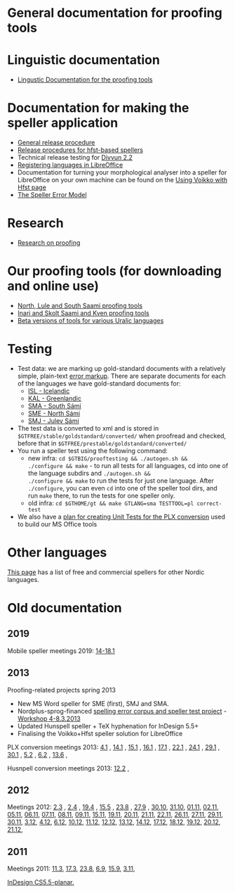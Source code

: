 General documentation for proofing tools
=====================

Linguistic documentation
=====================

-   [Lingustic Documentation for the proofing tools](spelling/index.md)

Documentation for making the speller application
=====================

-   [General release procedure](ProofingToolsReleaseProcedure.md)
-   [Release procedures for hfst-based spellers](SpellerReleaseProcedures.md)
-   Technical release testing for [Divvun 2.2](admin/Divvun2.2ReleaseTesting.md)
-   [Registering languages in LibreOffice](spelling/hfst/RegisteringLanguagesInLibreOffice.md)
-   Documentation for turning your morphological analyser into a speller for
    LibreOffice on your own machine can be found on the
    [Using Voikko with Hfst page](/tools/UsingVoikkoWithHfst.md)
-   [The Speller Error Model](TheSpellerErrorModel.md)

Research
=====================

-   [Research on proofing](../proofresearch/InvestigatingTextProofing.html)

Our proofing tools (for downloading and online use)
=====================

-   [North, Lule and South Saami proofing
    tools](http://divvun.no/korrektur/korrektur.html)
-   [Inari and Skolt Saami and Kven proofing
    tools](http://divvun.no/korrektur/otherlangs.html)
-   [Beta versions of tools for various Uralic
    languages](http://divvun.org/proofing/proofing.html)

Testing
=====================

-   Test data: we are marking up gold-standard documents with a
    relatively simple, plain-text [error
    markup](spelling/testdoc/error-markup.md). There are separate
    documents for each of the languages we have gold-standard documents
    for:
    -   [ISL - Icelandic](spelling/testdoc/error-markup-isl.html)
    -   [KAL - Greenlandic](spelling/testdoc/error-markup-kal.html)
    -   [SMA - South Sámi](spelling/testdoc/error-markup-sma.html)
    -   [SME - North Sámi](spelling/testdoc/error-markup-sme.html)
    -   [SMJ - Julev Sámi](spelling/testdoc/error-markup-smj.html)
-   The test data is converted to xml and is stored in
    `$GTFREE/stable/goldstandard/converted/` when proofread and checked,
    before that in `$GTFREE/prestable/goldstandard/converted/`
-   You run a speller test using the following command:
    -   new infra:
        `cd $GTBIG/prooftesting && ./autogen.sh &&                      ./configure && make` -
        to run all tests for all languages, cd into one of the language
        subdirs and
        `./autogen.sh &&                      ./configure && make` to
        run the tests for just one language. After `./configure`, you
        can even `cd` into one of the speller tool dirs, and run `make`
        there, to run the tests for one speller only.
    -   old infra:
        `cd $GTHOME/gt && make GTLANG=sma TESTTOOL=pl correct-test`
-   We also have a [plan for creating Unit Tests for the PLX
    conversion](spelling/testdoc/PLXConversionTesting.html) used to
    build our MS Office tools

Other languages
=====================

[This page](SpellersForOtherNordicLanguages.html) has a list of free and
commercial spellers for other Nordic languages.

# Old documentation


## 2019

Mobile speller meetings 2019: [14-18.1](/site-giellalt.uit.no/admin/Meeting_2019-01-1418.html)


## 2013


Proofing-related projects spring 2013

-   New MS Word speller for SME (first), SMJ and SMA.
-   Nordplus-sprog-financed [spelling error corpus and speller test
    project](nordplus/Oversikt.html) - [Workshop
    4-8.3.2013](nordplus/Workshop.html)
-   Updated Hunspell speller + TeX hyphenation for InDesign 5.5+
-   Finalising the Voikko+Hfst speller solution for LibreOffice


PLX conversion meetings 2013: [4.1](/site-giellalt.uit.no/admin/Meeting_2013-01-04.html) ,
[14.1](/site-giellalt.uit.no/admin/Meeting_2013-01-14.html) ,
[15.1](/site-giellalt.uit.no/admin/Meeting_2013-01-15.html) ,
[16.1](/site-giellalt.uit.no/admin/Meeting_2013-01-16.html) ,
[17.1](/site-giellalt.uit.no/admin/Meeting_2013-01-17.html) ,
[22.1](/site-giellalt.uit.no/admin/Meeting_2013-01-22.html) ,
[24.1](/site-giellalt.uit.no/admin/Meeting_2013-01-24.html) ,
[29.1](/site-giellalt.uit.no/admin/Meeting_2013-01-29.html) ,
[30.1](/site-giellalt.uit.no/admin/Meeting_2013-01-30.html) ,
[5.2](/site-giellalt.uit.no/admin/Meeting_2013-02-05.html) ,
[6.2](/site-giellalt.uit.no/admin/Meeting_2013-02-06.html) ,
[13.6](/site-giellalt.uit.no/admin/Meeting_2013-06-13.html) ,

Husnpell conversion meetings 2013:
[12.2](admin/HunspellMeeting2013-02-12.html) ,

## 2012

Meetings 2012: [2.3](/site-giellalt.uit.no/admin/Meeting_2012-03-02.html) ,
[2.4](/site-giellalt.uit.no/admin/Meeting_2012-04-02.html) ,
[19.4](/site-giellalt.uit.no/admin/Meeting_2012-04-19.html) ,
[15.5](/site-giellalt.uit.no/admin/Meeting_2012-05-15.html) ,
[23.8](/site-giellalt.uit.no/admin/Meeting_2012-08-23.html) ,
[27.9](/site-giellalt.uit.no/admin/Meeting_2012-08-23.html) ,
[30.10](/site-giellalt.uit.no/admin/Meeting_2012-08-23.html),
[31.10](/site-giellalt.uit.no/admin/Meeting_2012-10-31.html),
[01.11](/site-giellalt.uit.no/admin/Meeting_2012-11-01.html),
[02.11](/site-giellalt.uit.no/admin/Meeting_2012-11-02.html),
[05.11](/site-giellalt.uit.no/admin/Meeting_2012-11-05.html),
[06.11](/site-giellalt.uit.no/admin/Meeting_2012-11-06.html),
[07.11](/site-giellalt.uit.no/admin/Meeting_2012-11-07.html),
[08.11](/site-giellalt.uit.no/admin/Meeting_2012-11-08.html),
[09.11](/site-giellalt.uit.no/admin/Meeting_2012-11-09.html),
[15.11](/site-giellalt.uit.no/admin/Meeting_2012-11-15.html),
[19.11](/site-giellalt.uit.no/admin/Meeting_2012-11-19.html),
[20.11](/site-giellalt.uit.no/admin/Meeting_2012-11-20.html),
[21.11](/site-giellalt.uit.no/admin/Meeting_2012-11-21.html),
[22.11](/site-giellalt.uit.no/admin/Meeting_2012-11-22.html),
[26.11](/site-giellalt.uit.no/admin/Meeting_2012-11-26.html),
[27.11](/site-giellalt.uit.no/admin/Meeting_2012-11-27.html),
[29.11](/site-giellalt.uit.no/admin/Meeting_2012-11-29.html),
[30.11](/site-giellalt.uit.no/admin/Meeting_2012-11-30.html),
[3.12](/site-giellalt.uit.no/admin/Meeting_2012-12-03.html),
[4.12](/site-giellalt.uit.no/admin/Meeting_2012-12-04.html),
[6.12](/site-giellalt.uit.no/admin/Meeting_2012-12-06.html),
[10.12](/site-giellalt.uit.no/admin/Meeting_2012-12-10.html),
[11.12](/site-giellalt.uit.no/admin/Meeting_2012-12-11.html),
[12.12](/site-giellalt.uit.no/admin/Meeting_2012-12-12.html),
[13.12](/site-giellalt.uit.no/admin/Meeting_2012-12-13.html),
[14.12](/site-giellalt.uit.no/admin/Meeting_2012-12-14.html),
[17.12](/site-giellalt.uit.no/admin/Meeting_2012-12-17.html),
[18.12](/site-giellalt.uit.no/admin/Meeting_2012-12-18.html),
[19.12](/site-giellalt.uit.no/admin/Meeting_2012-12-19.html),
[20.12](/site-giellalt.uit.no/admin/Meeting_2012-12-20.html),
[21.12](/site-giellalt.uit.no/admin/Meeting_2012-12-21.html),

## 2011

Meetings 2011: [11.3](/site-giellalt.uit.no/admin/Meeting_2011-03-11.html),
[17.3](/site-giellalt.uit.no/admin/Meeting_2011-03-17.html),
[23.8](/site-giellalt.uit.no/admin/Meeting_2011-08-23.html),
[6.9](/site-giellalt.uit.no/admin/Meeting_2011-09-06.html),
[15.9](/site-giellalt.uit.no/admin/Meeting_2011-09-15.html),
[3.11](/site-giellalt.uit.no/admin/Meeting_2011-11-03.html),

[InDesign CS5.5-planar.](admin/InDesign/CS55-planar.html)
